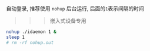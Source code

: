 自动登录, 推荐使用 `nohup` 后台运行, 后面的`1`表示间隔的时间

>>> 嵌入式设备专用


```bash
nohup ./idaemon 1 &
sleep 1
# rm -rf nohup.out
```